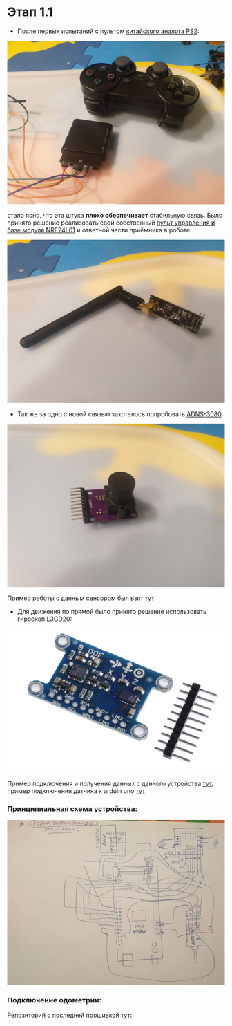 # Этап 1.1

* После первых испытаний с пультом [китайского аналога PS2](https://aliexpress.ru/item/32857305986.html?spm=a2g0s.9042311.0.0.264d33edewPG74&_ga=2.150436022.1072583910.1607177262-750059769.1578514621&sku_id=65286515313):  

![](.gitbook/assets/photo5359604562882834894.jpg)

стало ясно, что эта штука **плохо обеспечивает** стабильную связь. Было принято решение реализовать свой собственный [пульт управления и базе модуля NRF24L01](https://app.gitbook.com/@alexlexx1/s/guard_bot/pult-upravleniya) и ответной части приёмника в роботе:  

![](.gitbook/assets/photo5359604562882834893.jpg)

* Так же за одно с новой связью захотелось попробовать [ADNS-3080](https://www.openimpulse.com/blog/wp-content/uploads/wpsc/downloadables/ADNS-3080.pdf):  

![](.gitbook/assets/photo5359604562882834892.jpg)

Пример работы с данным сенсором был взят [тут](https://github.com/Lauszus/ADNS3080/blob/master/ADNS3080.ino)

* Для движения по прямой было принято решение использовать гироскоп L3GD20:  

![](.gitbook/assets/giroskop.png)

Пример подключения и получения данных с данного устройства [тут](https://github.com/pololu/l3g-arduino), пример подключения датчика к arduin uno [тут](https://www.compel.ru/item-pdf/20dfd604e5bb0086f7847de4f2e71196/pn/adafruit~l3gd20h-triple-axis-gyro-breakout-board---l3gd20-l3g4200.pdf)

### Принципиальная схема устройства: 

 

![](.gitbook/assets/skhema-mashiny.jpg)

### Подключение одометрии:





Репозиторий с последней прошивкой [тут](https://github.com/AlexLexx706/guard_bot_firmware):

